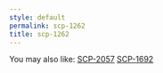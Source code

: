 ```yaml
---
style: default
permalink: scp-1262
title: scp-1262
---
```

You may also like:
[SCP-2057](http://scp-wiki.net/scp-2057)
[SCP-1692](http://scp-wiki.net/scp-1692)